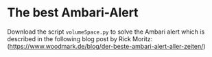 # The best Ambari-Alert

Download the script `volumeSpace.py` to solve the Ambari alert which is described in the following blog post by Rick Moritz:
(https://www.woodmark.de/blog/der-beste-ambari-alert-aller-zeiten/)

